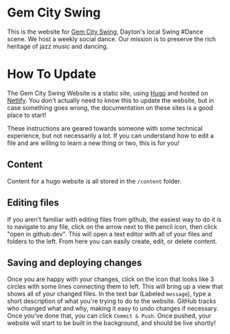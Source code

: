# Gem City Swing

This is the website for [Gem City Swing](https://www.gemcityswing.com/), Dayton's local Swing #Dance scene. We host a weekly social dance. Our mission is to preserve the rich heritage of jazz music and dancing.

# How To Update

The Gem City Swing Website is a static site, using [Hugo](https://gohugo.io/) and hosted on [Netlify](https://www.netlify.com/).  You don't actually need to know this to update the website, but in case something goes wrong, the documentation on these sites is a good place to start!

These instructions are geared towards someone with some technical experience, but not necessarily a lot.  If you can understand how to edit a file and are willing to learn a new thing or two, this is for you!

## Content

Content for a hugo website is all stored in the `/content` folder.

## Editing files

If you aren't familiar with editing files from github, the easiest way to do it is to navigate to any file, click on the arrow next to the pencil icon, then click "open in github.dev".  This will open a text editor with all of your files and folders to the left.  From here you can easily create, edit, or delete content.

## Saving and deploying changes

Once you are happy with your changes, click on the icon that looks like 3 circles with some lines connecting them to left.  This will bring up a view that shows all of your changed files.  In the text bar (Labeled `message`), type a short description of what you're trying to do to the website.  GitHub tracks who changed what and why, making it easy to undo changes if necessary.  Once you've done that, you can click `Commit & Push`.  Once pushed, your website will start to be built in the background, and should be live shortly!

